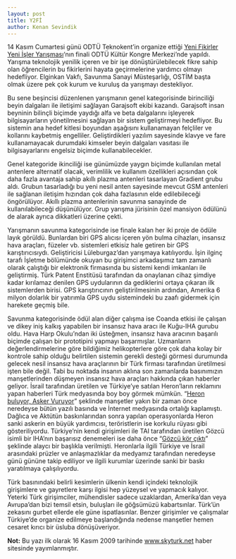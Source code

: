 ```yaml
---
layout: post
title: Y2Fİ
author: Kenan Sevindik
---
```


14 Kasım Cumartesi günü ODTÜ Teknokent’in organize ettiği 
[Yeni Fikirler Yeni İşler Yarışması](http://yfyi.odtuteknokent.com.tr/)‘nın finali ODTÜ Kültür Kongre 
Merkezi’nde yapıldı. Yarışma teknolojik yenilik içeren ve bir işe dönüştürülebilecek fikre sahip olan öğrencilerin bu 
fikirlerini hayata geçirmelerine yardımcı olmayı hedefliyor. Elginkan Vakfı, Savunma Sanayi Müsteşarlığı, OSTİM başta 
olmak üzere pek çok kurum ve kuruluş da yarışmayı destekliyor.

Bu sene beşincisi düzenlenen yarışmanın genel kategorisinde birinciliği beyin dalgaları ile iletişimi sağlayan Garajsoft 
ekibi kazandı. Garajsoft insan beyninin bilinçli biçimde yaydığı alfa ve beta dalgalarını işleyerek bilgisayarların 
yönetilmesini sağlayan bir sistem geliştirmeyi hedefliyor. Bu sistemin ana hedef kitlesi boyundan aşağısını kullanamayan 
felçliler ve kollarını kaybetmiş engelliler. Geliştirdikleri yazılım sayesinde klavye ve fare kullanamayacak durumdaki 
kimseler beyin dalgaları vasıtası ile bilgisayarlarını engelsiz biçimde kullanabilecekler.

Genel kategoride ikinciliği ise günümüzde yaygın biçimde kullanılan metal antenlere alternatif olacak, verimlilik ve 
kullanım özellikleri açısından çok daha fazla avantaja sahip akıllı plazma antenleri tasarlayan Gradient grubu aldı. 
Grubun tasarladığı bu yeni nesil anten sayesinde mevcut GSM antenleri ile sağlanan iletişim hızından çok daha fazlasının 
elde edilebileceği öngörülüyor. Akıllı plazma antenlerinin savunma sanayinde de kullanılabileceği düşünülüyor. Grup 
yarışma jürisinin özel mansiyon ödülünü de alarak ayrıca dikkatleri üzerine çekti.

Yarışmanın savunma kategorisinde ise finale kalan her iki proje de ödüle layık görüldü. Bunlardan biri GPS alıcısı içeren 
yön bulma cihazları, insansız hava araçları, füzeler vb. sistemleri etkisiz hale getiren bir GPS karıştırıcısıydı. 
Geliştiricisi Lüleburgaz’dan yarışmaya katılıyordu. İşin ilginç tarafı İşletme bölümünde okuyan bu girişimci arkadaşımız 
tam zamanlı olarak çalıştığı bir elektronik firmasında bu sistemi kendi imkanları ile geliştirmiş. Türk Patent Enstitüsü 
tarafından da onaylanan cihaz şimdiye kadar kırılamaz denilen GPS uydularının da gediklerini ortaya çıkaran ilk 
sistemlerden birisi. GPS karıştırıcının geliştirilmesinin ardından, Amerika 6 milyon dolarlık bir yatırımla GPS uydu 
sistemindeki bu zaafı gidermek için harekete geçmiş bile.

Savunma kategorisinde ödül alan diğer çalışma ise Coanda etkisi ile çalışan ve dikey iniş kalkış yapabilen bir insansız 
hava aracı ile Kuğu-IHA gurubu oldu. Hava Harp Okulu’ndan iki üsteğmen, insansız hava aracının başarılı biçimde çalışan 
bir prototipini yapmayı başarmışlar. Uzmanların değerlendirmelerine göre bildiğimiz helikopterlere göre çok daha kolay 
bir kontrole sahip olduğu belirtilen sistemin gerekli desteği görmesi durumunda gelecek nesil insansız hava araçlarının 
bir Türk firması tarafından üretilmesi işten bile değil. Tabi bu noktada insanın aklına son zamanlarda basınımızın 
manşetlerinden düşmeyen insansız hava araçları hakkında çıkan haberler geliyor. İsrail tarafından üretilen ve Türkiye’ye 
satılan Heron’ların reklamını yapan haberleri Türk medyasında boy boy görmek mümkün. 
“[Heron buluyor, Asker Vuruyor](http://www.showhaber.com/57623/manset/heron-font-colorff0000buluyorfont-asker-font-colorff0000vuruyorfont.html)” 
şeklinde manşetler yakın bir zaman önce neredeyse bütün yazılı basında ve İnternet medyasında ortalığı kaplamıştı. 
Dağlıca ve Aktütün baskınlarından sonra yapılan operasyonlarda Heron sanki askerin en büyük yardımcısı, teröristlerin ise 
korkulu rüyası gibi gösteriliyordu. Türkiye’nin kendi girişimleri ile TAI tarafından üretilen Gözcü isimli bir IHA’nın 
başarısız denemeleri ise daha önce “[Gözcü kör çıktı](http://www.hurriyet.com.tr/gundem/7378326.asp)” şeklinde alaycı 
bir başlıkla verilmişti. Heronlarla ilgili Türkiye ve İsrail arasındaki prüzler ve anlaşmazlıklar da medyamız tarafından 
neredeyse günü gününe takip ediliyor ve ilgili kurumlar üzerinde sanki bir baskı yaratılmaya çalışılıyordu.

Türk basınındaki belirli kesimlerin ülkenin kendi içindeki teknolojik girişimlere ve gayretlere karşı ilgisi hep yüzeysel 
ve yapmacık kalıyor. Yeterki Türk girişimciler, mühendisler sadece uzaklardan, Amerika’dan veya Avrupa’dan bizi temsil 
etsin, buluşları ile göğsümüzü kabartsınlar. Türk’ün zekasını gurbet ellerde ele güne ispatlasınlar. Benzer girişimler ve 
çalışmalar Türkiye’de organize edilmeye başlandığında nedense manşetler hemen cesaret kırıcı bir üsluba dönüşüveriyor.

**Not:** Bu yazı ilk olarak 16 Kasım 2009 tarihinde www.skyturk.net haber sitesinde yayımlanmıştır.


